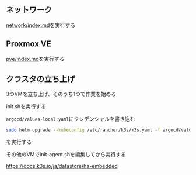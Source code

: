 ## ネットワーク

[network/index.md](network/index.md)を実行する

## Proxmox VE

[pve/index.md](pve/index.md)を実行する

## クラスタの立ち上げ

3つVMを立ち上げ、そのうち1つで作業を始める

init.shを実行する

`argocd/values-local.yaml`にクレデンシャルを書き込む

```bash
sudo helm upgrade --kubeconfig /etc/rancher/k3s/k3s.yaml -f argocd/values-local.yaml -i init argocd/
```

を実行する

その他のVMでinit-agent.shを編集してから実行する

https://docs.k3s.io/ja/datastore/ha-embedded